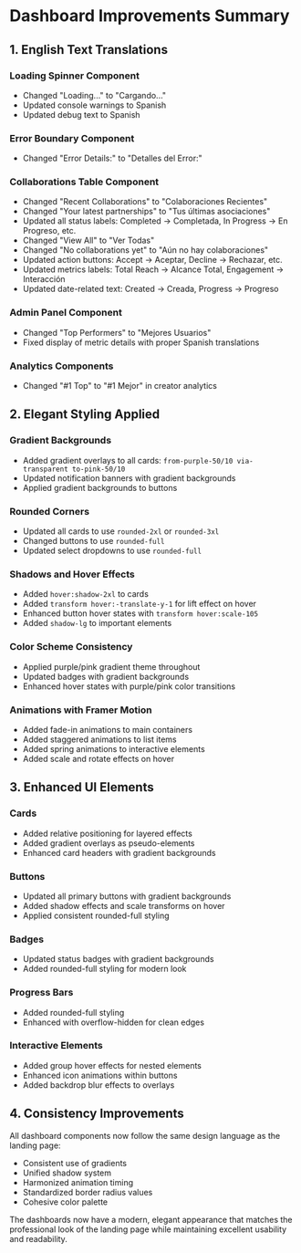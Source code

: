 # Dashboard Improvements Summary

## 1. English Text Translations

### Loading Spinner Component
- Changed "Loading..." to "Cargando..."
- Updated console warnings to Spanish
- Updated debug text to Spanish

### Error Boundary Component
- Changed "Error Details:" to "Detalles del Error:"

### Collaborations Table Component
- Changed "Recent Collaborations" to "Colaboraciones Recientes"
- Changed "Your latest partnerships" to "Tus últimas asociaciones"
- Updated all status labels: Completed → Completada, In Progress → En Progreso, etc.
- Changed "View All" to "Ver Todas"
- Changed "No collaborations yet" to "Aún no hay colaboraciones"
- Updated action buttons: Accept → Aceptar, Decline → Rechazar, etc.
- Updated metrics labels: Total Reach → Alcance Total, Engagement → Interacción
- Updated date-related text: Created → Creada, Progress → Progreso

### Admin Panel Component
- Changed "Top Performers" to "Mejores Usuarios"
- Fixed display of metric details with proper Spanish translations

### Analytics Components
- Changed "#1 Top" to "#1 Mejor" in creator analytics

## 2. Elegant Styling Applied

### Gradient Backgrounds
- Added gradient overlays to all cards: `from-purple-50/10 via-transparent to-pink-50/10`
- Updated notification banners with gradient backgrounds
- Applied gradient backgrounds to buttons

### Rounded Corners
- Updated all cards to use `rounded-2xl` or `rounded-3xl`
- Changed buttons to use `rounded-full`
- Updated select dropdowns to use `rounded-full`

### Shadows and Hover Effects
- Added `hover:shadow-2xl` to cards
- Added `transform hover:-translate-y-1` for lift effect on hover
- Enhanced button hover states with `transform hover:scale-105`
- Added `shadow-lg` to important elements

### Color Scheme Consistency
- Applied purple/pink gradient theme throughout
- Updated badges with gradient backgrounds
- Enhanced hover states with purple/pink color transitions

### Animations with Framer Motion
- Added fade-in animations to main containers
- Added staggered animations to list items
- Added spring animations to interactive elements
- Added scale and rotate effects on hover

## 3. Enhanced UI Elements

### Cards
- Added relative positioning for layered effects
- Added gradient overlays as pseudo-elements
- Enhanced card headers with gradient backgrounds

### Buttons
- Updated all primary buttons with gradient backgrounds
- Added shadow effects and scale transforms on hover
- Applied consistent rounded-full styling

### Badges
- Updated status badges with gradient backgrounds
- Added rounded-full styling for modern look

### Progress Bars
- Added rounded-full styling
- Enhanced with overflow-hidden for clean edges

### Interactive Elements
- Added group hover effects for nested elements
- Enhanced icon animations within buttons
- Added backdrop blur effects to overlays

## 4. Consistency Improvements

All dashboard components now follow the same design language as the landing page:
- Consistent use of gradients
- Unified shadow system
- Harmonized animation timing
- Standardized border radius values
- Cohesive color palette

The dashboards now have a modern, elegant appearance that matches the professional look of the landing page while maintaining excellent usability and readability.